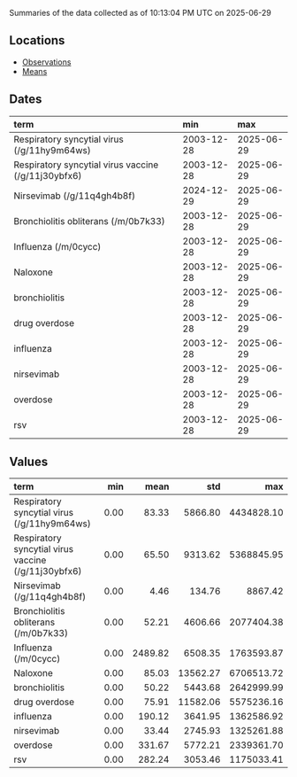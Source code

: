 Summaries of the data collected as of 10:13:04 PM UTC on 2025-06-29

## Locations

* [Observations](https://github.com/DISSC-yale/gtrends_collection/blob/main/summaries/observations.csv)
* [Means](https://github.com/DISSC-yale/gtrends_collection/blob/main/summaries/means.csv)

## Dates

| term                                                | min        | max        |
|:----------------------------------------------------|:-----------|:-----------|
| Respiratory syncytial virus (/g/11hy9m64ws)         | 2003-12-28 | 2025-06-29 |
| Respiratory syncytial virus vaccine (/g/11j30ybfx6) | 2003-12-28 | 2025-06-29 |
| Nirsevimab (/g/11q4gh4b8f)                          | 2024-12-29 | 2025-06-29 |
| Bronchiolitis obliterans (/m/0b7k33)                | 2003-12-28 | 2025-06-29 |
| Influenza (/m/0cycc)                                | 2003-12-28 | 2025-06-29 |
| Naloxone                                            | 2003-12-28 | 2025-06-29 |
| bronchiolitis                                       | 2003-12-28 | 2025-06-29 |
| drug overdose                                       | 2003-12-28 | 2025-06-29 |
| influenza                                           | 2003-12-28 | 2025-06-29 |
| nirsevimab                                          | 2003-12-28 | 2025-06-29 |
| overdose                                            | 2003-12-28 | 2025-06-29 |
| rsv                                                 | 2003-12-28 | 2025-06-29 |

## Values

| term                                                |   min |    mean |      std |        max |
|:----------------------------------------------------|------:|--------:|---------:|-----------:|
| Respiratory syncytial virus (/g/11hy9m64ws)         |  0.00 |   83.33 |  5866.80 | 4434828.10 |
| Respiratory syncytial virus vaccine (/g/11j30ybfx6) |  0.00 |   65.50 |  9313.62 | 5368845.95 |
| Nirsevimab (/g/11q4gh4b8f)                          |  0.00 |    4.46 |   134.76 |    8867.42 |
| Bronchiolitis obliterans (/m/0b7k33)                |  0.00 |   52.21 |  4606.66 | 2077404.38 |
| Influenza (/m/0cycc)                                |  0.00 | 2489.82 |  6508.35 | 1763593.87 |
| Naloxone                                            |  0.00 |   85.03 | 13562.27 | 6706513.72 |
| bronchiolitis                                       |  0.00 |   50.22 |  5443.68 | 2642999.99 |
| drug overdose                                       |  0.00 |   75.91 | 11582.06 | 5575236.16 |
| influenza                                           |  0.00 |  190.12 |  3641.95 | 1362586.92 |
| nirsevimab                                          |  0.00 |   33.44 |  2745.93 | 1325261.88 |
| overdose                                            |  0.00 |  331.67 |  5772.21 | 2339361.70 |
| rsv                                                 |  0.00 |  282.24 |  3053.46 | 1175033.41 |
